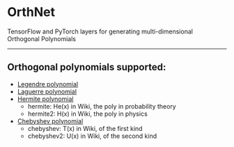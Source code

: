 # OrthNet
TensorFlow and PyTorch layers for generating multi-dimensional Orthogonal Polynomials

---
## Orthogonal polynomials supported:
- [Legendre polynomial](https://en.wikipedia.org/wiki/Legendre_polynomials)
- [Laguerre polynomial](https://en.wikipedia.org/wiki/Laguerre_polynomials)
- [Hermite polynomial](https://en.wikipedia.org/wiki/Hermite_polynomials)
  - hermite: He(x) in Wiki, the poly in probability theory
  - hermite2: H(x) in Wiki, the poly in physics
- [Chebyshev polynomial](https://en.wikipedia.org/wiki/Chebyshev_polynomials)
  - chebyshev: T(x) in Wiki, of the first kind
  - chebyshev2: U(x) in Wiki, of the second kind
